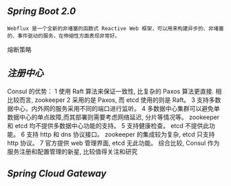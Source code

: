 ## *Spring Boot 2.0*
	Webflux 是一个全新的非堵塞的函数式 Reactive Web 框架，可以用来构建异步的、非堵塞的、事件驱动的服务，在伸缩性方面表现非常好。


熔断策略

## *注册中心*
Consul 的优势：
	1 使用 Raft 算法来保证一致性, 比复杂的 Paxos 算法更直接. 相比较而言, zookeeper 
	2 采用的是 Paxos, 而 etcd 使用的则是 Raft。
	3 支持多数据中心，内外网的服务采用不同的端口进行监听。
	4 多数据中心集群可以避免单数据中心的单点故障,而其部署则需要考虑网络延迟, 分片等情况等。 zookeeper 和 etcd 均不提供多数据中心功能的支持。
	5 支持健康检查。 etcd 不提供此功能。
	6 支持 http 和 dns 协议接口。 zookeeper 的集成较为复杂, etcd 只支持 http 协议。
	7 官方提供 web 管理界面, etcd 无此功能。
综合比较, Consul 作为服务注册和配置管理的新星, 比较值得关注和研究

## *Spring Cloud Gateway*